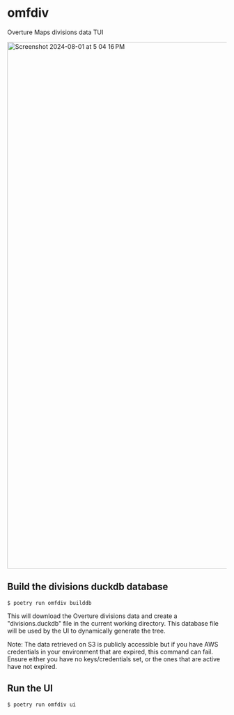 # omfdiv

Overture Maps divisions data TUI

<img width="1208" alt="Screenshot 2024-08-01 at 5 04 16 PM" src="https://github.com/user-attachments/assets/747e2fe2-d575-4d7d-aa1a-7bc5af6af682">


## Build the divisions duckdb database

```
$ poetry run omfdiv builddb
```

This will download the Overture divisions data and create a "divisions.duckdb"
file in the current working directory. This database file will be used by the
UI to dynamically generate the tree.

Note: The data retrieved on S3 is publicly accessible but if you have AWS credentials
in your environment that are expired, this command can fail. Ensure either you have
no keys/credentials set, or the ones that are active have not expired.

## Run the UI

```
$ poetry run omfdiv ui
```
